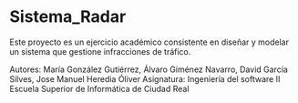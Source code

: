 # Sistema_Radar

Este proyecto es un ejercicio académico consistente en diseñar y modelar un sistema que gestione infracciones de tráfico.

Autores: María González Gutiérrez, Álvaro Giménez Navarro, David García Silves, Jose Manuel Heredia Óliver
Asignatura: Ingeniería del software II
Escuela Superior de Informática de Ciudad Real
